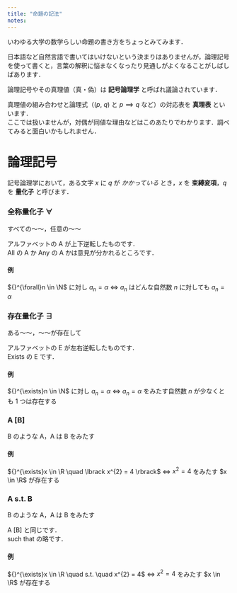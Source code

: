 ```yaml
---
title: "命題の記法"
notes:
---
```


いわゆる大学の数学らしい命題の書き方をちょっとみてみます．

日本語など自然言語で書いてはいけないという決まりはありませんが，論理記号を使って書くと，言葉の解釈に悩まなくなったり見通しがよくなることがしばしばあります．

論理記号やその真理値（真・偽）は **記号論理学** と呼ばれ議論されています．

真理値の組み合わせと論理式（$(p,\ q)$ と $p \implies q$ など）の対応表を **真理表** といいます．  
ここでは扱いませんが，対偶が同値な理由などはこのあたりでわかります．調べてみると面白いかもしれません．

# 論理記号

記号論理学において，ある文字 $x$ に $q$ が *かかっている* とき，$x$ を **束縛変項**，$q$ を **量化子** と呼びます．

### 全称量化子 ∀

すべての〜〜，任意の〜〜

アルファベットの A が上下逆転したものです．  
All の A か Any の A かは意見が分かれるところです．

#### 例

${}^{\forall}n \in \N$ に対し $a_{n} = \alpha$ $\iff$ $a_{n}$ はどんな自然数 $n$ に対しても $a_{n} = \alpha$


### 存在量化子 ∃

ある〜〜，〜〜が存在して

アルファベットの E が左右逆転したものです．  
Exists の E です．

#### 例

${}^{\exists}n \in \N$ に対し $a_{n} = \alpha$ $\iff$ $a_{n} = \alpha$ をみたす自然数 $n$ が少なくとも $1$ つは存在する

### A [B]

B のような A，A は B をみたす

#### 例

${}^{\exists}x \in \R \quad \lbrack x^{2} = 4 \rbrack$ $\iff$ $x^{2} = 4$ をみたす $x \in \R$ が存在する

### A s.t. B

B のような A，A は B をみたす

A [B] と同じです．  
such that の略です．

#### 例

${}^{\exists}x \in \R \quad s.t. \quad x^{2} = 4$ $\iff$ $x^{2} = 4$ をみたす $x \in \R$ が存在する
